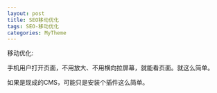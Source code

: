 ```yaml
---
layout: post
title: SEO移动优化　　
tags: SEO-移动优化
categories: MyTheme
---
```



移动优化:

手机用户打开页面，不用放大、不用横向拉屏幕，就能看页面。就这么简单。



如果是现成的CMS，可能只是安装个插件这么简单。



